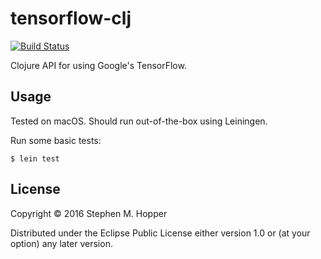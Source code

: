 # tensorflow-clj

[![Build Status](https://travis-ci.org/enragedginger/tensorflow-clj.svg?branch=master)](https://travis-ci.org/enragedginger/tensorflow-clj)

Clojure API for using Google's TensorFlow.

## Usage

Tested on macOS. Should run out-of-the-box using Leiningen.

Run some basic tests:

    $ lein test

## License

Copyright © 2016 Stephen M. Hopper

Distributed under the Eclipse Public License either version 1.0 or (at
your option) any later version.
